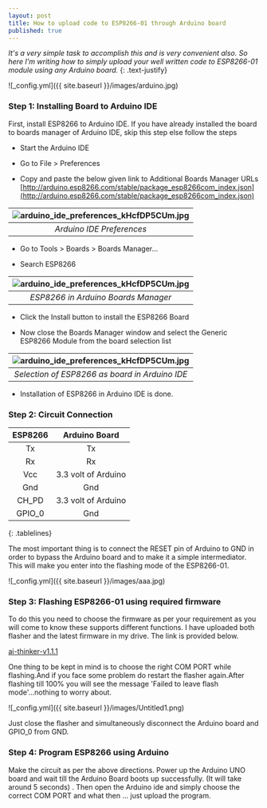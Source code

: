 ```yaml
---
layout: post
title: How to upload code to ESP8266-01 through Arduino board
published: true
---
```


_It's a very simple task to accomplish this and is very convenient also. So here I'm writing how to simply upload your well written code to ESP8266-01 module using any Arduino board._
{: .text-justify}

![_config.yml]({{ site.baseurl }}/images/arduino.jpg)
<!--more-->
###  Step 1: Installing Board to Arduino IDE

First, install ESP8266 to Arduino IDE. If you have already installed the board to boards manager of Arduino IDE, skip this step else follow the steps

- Start the Arduino IDE

- Go to File > Preferences

- Copy and paste the below given link to Additional Boards Manager URLs
[http://arduino.esp8266.com/stable/package_esp8266com_index.json](http://arduino.esp8266.com/stable/package_esp8266com_index.json)



| ![arduino_ide_preferences_kHcfDP5CUm.jpg](https://lh5.googleusercontent.com/d4DYu7ygStwp3AsdgPPVsiwmLhtYTCdz0W_cG3Odog4wKG1-QZvjVK6K5J90oWWzG-c=w2400)| 
|:--:| 
| *Arduino IDE Preferences* |



- Go to Tools > Boards > Boards Manager...

- Search ESP8266



| ![arduino_ide_preferences_kHcfDP5CUm.jpg](https://lh4.googleusercontent.com/yEY37a2aHzPQnoxLOyBwcnyspZHmp_7GDP8F0XPHzAc4JNYWfCnp0wDFZ8r3gC0jc0Y=w2400)| 
|:--:| 
| *ESP8266 in Arduino Boards Manager* |


- Click the Install button to install the ESP8266 Board

- Now close the Boards Manager window and select the Generic ESP8266 Module from the board selection list



| ![arduino_ide_preferences_kHcfDP5CUm.jpg](https://lh5.googleusercontent.com/ya3Ie9jhnQuwH3LPGLT8tY738ne_ciEBh_hBb-WcvGHbgqj68CT1Zz2H3VpsmjvvRWw=w2400)| 
|:--:| 
| *Selection of ESP8266 as board in Arduino IDE* |



- Installation of ESP8266 in Arduino IDE is done.


### Step 2: Circuit Connection

| **ESP8266** |  **Arduino Board**  |
|:-----------:|:-------------------:|
|      Tx     |          Tx         |
|      Rx     |          Rx         |
|     Vcc     | 3.3 volt of Arduino |
|     Gnd     |         Gnd         |
|    CH_PD    | 3.3 volt of Arduino |
|    GPIO_0   |         Gnd         |
{: .tablelines}

The most important thing is to connect the RESET pin of Arduino to GND in order to bypass the Arduino board and to make it a simple intermediator. This will make you enter into the flashing mode of the ESP8266-01.


![_config.yml]({{ site.baseurl }}/images/aaa.jpg)


### Step 3: Flashing ESP8266-01 using required firmware

To do this you need to choose the firmware as per your requirement as you will come to know these supports different functions. I have uploaded both flasher and the latest firmware in my drive. The link is provided below.

[ai-thinker-v1.1.1](https://github.com/dil-se/acceleration)

One thing to be kept in mind is to choose the right COM PORT while flashing.And if you face some problem do restart the flasher again.After flashing till 100% you will see the message 'Failed to leave flash mode'...nothing to worry about.


![_config.yml]({{ site.baseurl }}/images/Untitled1.png)


Just close the flasher and simultaneously disconnect the Arduino board and GPIO_0 from GND.

### Step 4: Program ESP8266 using Arduino

Make the circuit as per the above directions. Power up the Arduino UNO board and wait till the Arduino Board boots up successfully. (It will take around 5 seconds) . Then open the Arduino ide and simply choose the correct COM PORT  and what then ... just upload the program.
